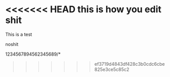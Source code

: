 <<<<<<< HEAD
this is how you edit shit
=======
This is a test

noshit

1234567894562345689/*
>>>>>>> ef3719d4843df428c3b0cdc6cbe825e3ce5c85c2
